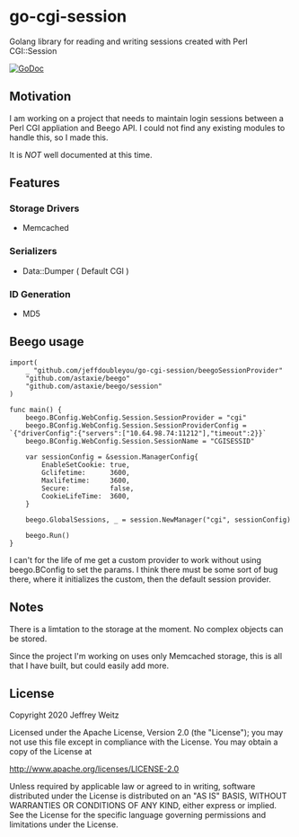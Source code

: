 # go-cgi-session
Golang library for reading and writing sessions created with Perl CGI::Session

[![GoDoc](https://godoc.org/github.com/jeffdoubleyou/go-cgi-session?status.svg)](https://godoc.org/github.com/jeffdoubleyou/go-cgi-session)

## Motivation
I am working on a project that needs to maintain login sessions between a Perl CGI appliation and Beego API.  I could not find any existing modules to handle this, so I made this.

It is *NOT* well documented at this time.

## Features

### Storage Drivers

* Memcached

### Serializers

* Data::Dumper ( Default CGI )

### ID Generation

* MD5

## Beego usage

```
import(
	_ "github.com/jeffdoubleyou/go-cgi-session/beegoSessionProvider"
	"github.com/astaxie/beego"
	"github.com/astaxie/beego/session"
)

func main() {
	beego.BConfig.WebConfig.Session.SessionProvider = "cgi"
	beego.BConfig.WebConfig.Session.SessionProviderConfig = `{"driverConfig":{"servers":["10.64.98.74:11212"],"timeout":2}}`
	beego.BConfig.WebConfig.Session.SessionName = "CGISESSID"

	var sessionConfig = &session.ManagerConfig{
		EnableSetCookie: true,
		Gclifetime:      3600,
		Maxlifetime:     3600,
		Secure:          false,
		CookieLifeTime:  3600,
	}

	beego.GlobalSessions, _ = session.NewManager("cgi", sessionConfig)
	
	beego.Run()
}
```

I can't for the life of me get a custom provider to work without using beego.BConfig to set the params.  I think there must be some sort of bug there, where it initializes the custom, then the default session provider.

## Notes

There is a limtation to the storage at the moment.  No complex objects can be stored.

Since the project I'm working on uses only Memcached storage, this is all that I have built, but could easily add more.

## License

Copyright 2020 Jeffrey Weitz

Licensed under the Apache License, Version 2.0 (the "License"); you
may not use this file except in compliance with the License. You may
obtain a copy of the License at

http://www.apache.org/licenses/LICENSE-2.0

Unless required by applicable law or agreed to in writing, software
distributed under the License is distributed on an "AS IS" BASIS,
WITHOUT WARRANTIES OR CONDITIONS OF ANY KIND, either express or
implied. See the License for the specific language governing
permissions and limitations under the License.
